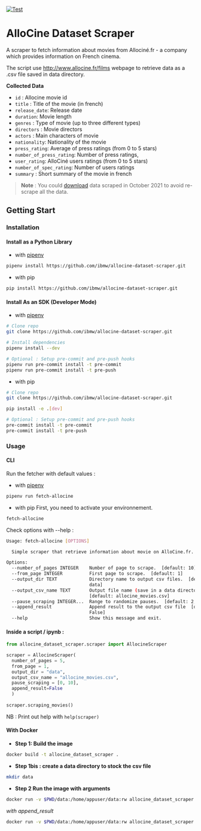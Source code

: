 [![Test](https://github.com/ibmw/allocine-dataset-scraper/actions/workflows/test.yml/badge.svg?branch=master)](https://github.com/ibmw/allocine-dataset-scraper/actions/workflows/test.yml)
# AlloCine Dataset Scraper

A scraper to fetch information about movies from Allociné.fr - a company which provides information on French cinema.

The script use http://www.allocine.fr/films webpage to retrieve data as a .csv file saved in data directory.

**Collected Data**

- `id` : Allocine movie id
- `title` : Title of the movie (in french)
- `release_date`: Release date
- `duration`: Movie length
- `genres` : Type of movie (up to three different types)
- `directors` : Movie directors
- `actors` : Main characters of movie
- `nationality`: Nationality of the movie
- `press_rating`: Average of press ratings (from 0 to 5 stars)
- `number_of_press_rating`: Number of press ratings,
- `user_rating`:  AlloCiné users ratings (from 0 to 5 stars)
- `number_of_spec_rating`: Number of users ratings
- `summary` : Short summary of the movie in french

> **Note** : You could [download](https://www.olivier-maillot.fr/wp-content/uploads/2021/10/allocine_movies.csv) data scraped in October 2021 to avoid re-scrape all the data.

## Getting Start
### Installation
#### Install as a Python Library

- with [pipenv](https://pypi.org/project/pipenv/)

```sh
pipenv install https://github.com/ibmw/allocine-dataset-scraper.git
```

- with pip

```sh
pip install https://github.com/ibmw/allocine-dataset-scraper.git
```

#### Install As an SDK (Developer Mode)

- with [pipenv](https://pypi.org/project/pipenv/)

```sh
# Clone repo 
git clone https://github.com/ibmw/allocine-dataset-scraper.git

# Install dependencies
pipenv install --dev

# Optional : Setup pre-commit and pre-push hooks
pipenv run pre-commit install -t pre-commit
pipenv run pre-commit install -t pre-push
```

- with pip

```sh
# Clone repo 
git clone https://github.com/ibmw/allocine-dataset-scraper.git

pip install -e .[dev]

# Optional : Setup pre-commit and pre-push hooks
pre-commit install -t pre-commit
pre-commit install -t pre-push
```

### Usage

#### CLI 

Run the fetcher with default values : 

- with [pipenv](https://pypi.org/project/pipenv/)
```sh
pipenv run fetch-allocine
```

- with pip
First, you need to activate your environnement.
```sh
fetch-allocine
```

Check options with --help : 

```sh
Usage: fetch-allocine [OPTIONS]

  Simple scraper that retrieve information about movie on AlloCine.fr.

Options:
  --number_of_pages INTEGER    Number of page to scrape.  [default: 10]
  --from_page INTEGER          First page to scrape.  [default: 1]
  --output_dir TEXT            Directory name to output csv files.  [default:
                               data]
  --output_csv_name TEXT       Output file name (save in a data directory).
                               [default: allocine_movies.csv]
  --pause_scraping INTEGER...  Range to randomize pauses.  [default: 2, 10]
  --append_result              Append result to the output csv file  [default:
                               False]
  --help                       Show this message and exit.
```

#### Inside a script / ipynb :

```python
from allocine_dataset_scraper.scraper import AllocineScraper

scraper = AllocineScraper(
  number_of_pages = 5,
  from_page = 1,
  output_dir = "data",
  output_csv_name = "allocine_movies.csv",
  pause_scraping = [0, 10],
  append_result=False
  )
  
scraper.scraping_movies()
```

NB : Print out help with `help(scraper)`


#### With Docker

- **Step 1: Build the image** 

```sh
docker build -t allocine_dataset_scraper .
```

- **Step 1bis : create a data directory to stock the csv file**

```sh
mkdir data
```

- **Step 2 Run the image with arguments**

```sh
docker run -v $PWD/data:/home/appuser/data:rw allocine_dataset_scraper --number_of_pages 10 --from_page 1 --output_csv_name allocine_movies_dkr.csv --pause_scraping 2 10 
```

*with append_result*

```sh
docker run -v $PWD/data:/home/appuser/data:rw allocine_dataset_scraper --number_of_pages 10 --from_page 1 --output_csv_name allocine_movies_dkr.csv --pause_scraping 2 10 --append_result
```